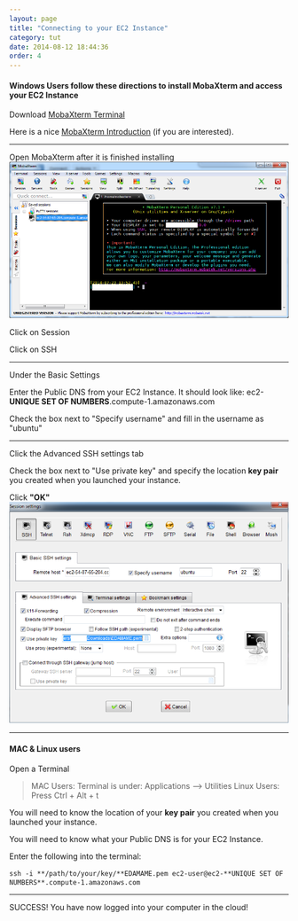 ```yaml
---
layout: page
title: "Connecting to your EC2 Instance"
category: tut
date: 2014-08-12 18:44:36
order: 4
---
```


#### Windows Users follow these directions to install MobaXterm and access your EC2 Instance

Download [MobaXterm Terminal](http://mobaxterm.mobatek.net/MobaXterm_Setup_7.1.msi)

Here is a nice [MobaXterm Introduction](http://mobaxterm.mobatek.net/) (if you are interested).

* * *
Open MobaXterm after it is finished installing
![What MobaXterm looks like](https://github.com/KWHall/DataCarpentry/raw/master/Pictures/DataCarpentry/MobaXterm.png)

Click on Session

Click on SSH

* * *
Under the Basic Settings

Enter the Public DNS from your EC2 Instance. It should look like: ec2-**UNIQUE SET OF NUMBERS**.compute-1.amazonaws.com

Check the box next to "Specify username" and fill in the username as "ubuntu"
* * *
Click the Advanced SSH settings tab

Check the box next to "Use private key" and specify the location **key pair** you created when you launched your instance.

Click **"OK"**
![How to start a sesssion](https://github.com/KWHall/DataCarpentry/raw/master/Pictures/DataCarpentry/Start_Session.png)

* * *

#### MAC & Linux users
Open a Terminal
>  MAC Users: Terminal is under: Applications --> Utilities
>Linux Users: Press Ctrl + Alt + t

You will need to know the location of your **key pair** you created when you launched your instance.

You will need to know what your Public DNS is for your EC2 Instance.

Enter the following into the terminal:
~~~
ssh -i **/path/to/your/key/**EDAMAME.pem ec2-user@ec2-**UNIQUE SET OF NUMBERS**.compute-1.amazonaws.com
~~~

* * *

SUCCESS! You have now logged into your computer in the cloud!
